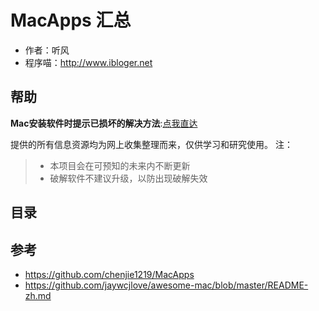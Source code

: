 # MacApps 汇总

- 作者：听风
- 程序喵：http://www.ibloger.net

## 帮助

**Mac安装软件时提示已损坏的解决方法**:[点我直达](Help.md)

提供的所有信息资源均为网上收集整理而来，仅供学习和研究使用。
注：
> - 本项目会在可预知的未来内不断更新
> - 破解软件不建议升级，以防出现破解失效


## 目录







## 参考
- https://github.com/chenjie1219/MacApps
- https://github.com/jaywcjlove/awesome-mac/blob/master/README-zh.md